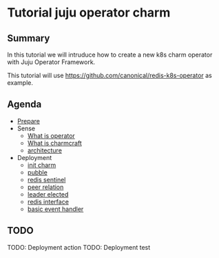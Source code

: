# Tutorial juju operator charm

## Summary

In this tutorial we will intruduce how to create a new k8s charm operator with Juju Operator Framework.

This tutorial will use https://github.com/canonical/redis-k8s-operator as example.

## Agenda

- [Prepare](./prepare.md)
- Sense
    - [What is operator](./sense-operator.md)
    - [What is charmcraft](./charmcraft.md)
    - [architecture](./architecture.md)
- Deployment
    - [init charm](./deployment-part1-init.md)
    - [pubble](./deployment-part2-pubble.md)
    - [redis sentinel](./deployment-part3-sentinel.md)
    - [peer relation](./deployment-part4-peer-relation.md)
    - [leader elected](./deployment-part5-leader-elected.md)
    - [redis interface](./deployment-part6-interface.md)
    - [basic event handler](./deployment-part7-basic-handlers.md)


## TODO

TODO: Deployment action
TODO: Deployment test
